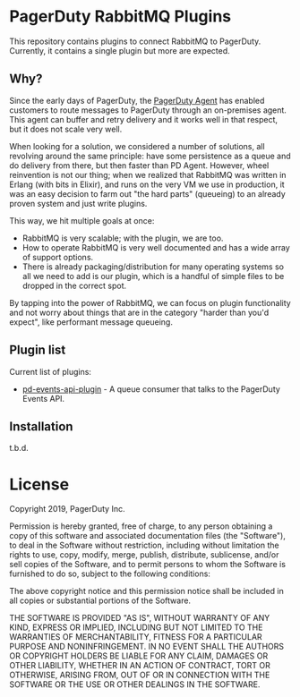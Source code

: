 # PagerDuty RabbitMQ Plugins

This repository contains plugins to connect RabbitMQ to PagerDuty. Currently, it
contains a single plugin but more are expected.

## Why?

Since the early days of PagerDuty, the [PagerDuty Agent](https://github.com/PagerDuty/pdagent)
has enabled customers to route messages to PagerDuty through an on-premises agent. This agent
can buffer and retry delivery and it works well in that respect, but it does not scale very
well.

When looking for a solution, we considered a number of solutions, all revolving around the
same principle: have some persistence as a queue and do delivery from there, but then faster
than PD Agent. However, wheel reinvention is not our thing; when we realized that RabbitMQ
was written in Erlang (with bits in Elixir), and runs on the very VM we use in production,
it was an easy decision to farm out "the hard parts" (queueing) to an already proven system
and just write plugins.

This way, we hit multiple goals at once:

* RabbitMQ is very scalable; with the plugin, we are too.
* How to operate RabbitMQ is very well documented and has a wide array of support options.
* There is already packaging/distribution for many operating systems so all we need
  to add is our plugin, which is a handful of simple files to be dropped in the correct spot.

By tapping into the power of RabbitMQ, we can focus on plugin functionality and not worry
about things that are in the category "harder than you'd expect", like performant message
queueing.

## Plugin list

Current list of plugins:

* [pd-events-api-plugin](pd-events-api-plugin) - A queue consumer that talks to the PagerDuty
  Events API.

## Installation

t.b.d.

# License

Copyright 2019, PagerDuty Inc.

Permission is hereby granted, free of charge, to any person obtaining a copy of this software and associated documentation files (the "Software"), to deal in the Software without restriction, including without limitation the rights to use, copy, modify, merge, publish, distribute, sublicense, and/or sell copies of the Software, and to permit persons to whom the Software is furnished to do so, subject to the following conditions:

The above copyright notice and this permission notice shall be included in all copies or substantial portions of the Software.

THE SOFTWARE IS PROVIDED "AS IS", WITHOUT WARRANTY OF ANY KIND, EXPRESS OR IMPLIED, INCLUDING BUT NOT LIMITED TO THE WARRANTIES OF MERCHANTABILITY, FITNESS FOR A PARTICULAR PURPOSE AND NONINFRINGEMENT. IN NO EVENT SHALL THE AUTHORS OR COPYRIGHT HOLDERS BE LIABLE FOR ANY CLAIM, DAMAGES OR OTHER LIABILITY, WHETHER IN AN ACTION OF CONTRACT, TORT OR OTHERWISE, ARISING FROM, OUT OF OR IN CONNECTION WITH THE SOFTWARE OR THE USE OR OTHER DEALINGS IN THE SOFTWARE.
